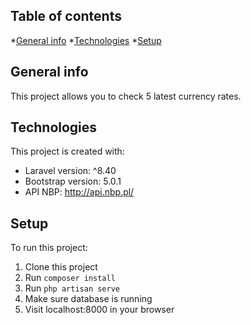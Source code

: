 ## Table of contents
*[General info](#general-info)
*[Technologies](#technologies)
*[Setup](#setup)

## General info
This project allows you to check 5 latest currency rates. 

## Technologies
This project is created with:
* Laravel version: ^8.40
* Bootstrap version: 5.0.1
* API NBP: http://api.nbp.pl/

## Setup
To run this project:
1. Clone this project
2. Run `composer install`
3. Run `php artisan serve`
4. Make sure database is running
5. Visit localhost:8000 in your browser
